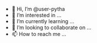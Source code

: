 - 👋 Hi, I’m @user-pytha
- 👀 I’m interested in ...
- 🌱 I’m currently learning ...
- 💞️ I’m looking to collaborate on ...
- 📫 How to reach me ...

<!---
user-pytha/user-pytha is a ✨ special ✨ repository because its `README.md` (this file) appears on your GitHub profile.
You can click the Preview link to take a look at your changes.
--->
